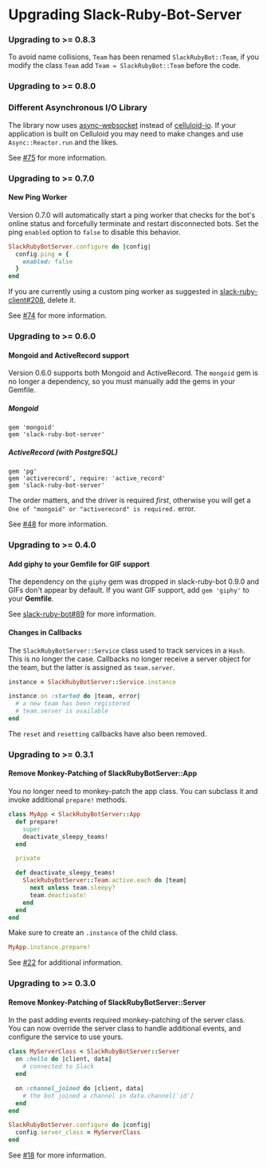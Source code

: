 Upgrading Slack-Ruby-Bot-Server
===============================

### Upgrading to >= 0.8.3

To avoid name collisions, `Team` has been renamed `SlackRubyBot::Team`, if you modify the class `Team` add `Team = SlackRubyBot::Team` before the code. 

### Upgrading to >= 0.8.0

### Different Asynchronous I/O Library

The library now uses [async-websocket](https://github.com/socketry/async-websocket) instead of [celluloid-io](https://github.com/celluloid/celluloid-io). If your application is built on Celluloid you may need to make changes and use `Async::Reactor.run` and the likes.

See [#75](https://github.com/slack-ruby/slack-ruby-bot-server/pull/75) for more information.

### Upgrading to >= 0.7.0

#### New Ping Worker

Version 0.7.0 will automatically start a ping worker that checks for the bot's online status and forcefully terminate and restart disconnected bots. Set the ping `enabled` option to `false` to disable this behavior.

```ruby
SlackRubyBotServer.configure do |config|
  config.ping = {
    enabled: false
  }
end
```

If you are currently using a custom ping worker as suggested in [slack-ruby-client#208](https://github.com/slack-ruby/slack-ruby-client/issues/208), delete it.

See [#74](https://github.com/slack-ruby/slack-ruby-bot-server/pull/74) for more information.

### Upgrading to >= 0.6.0

#### Mongoid and ActiveRecord support

Version 0.6.0 supports both Mongoid and ActiveRecord. The `mongoid` gem is no longer a dependency, so you must manually add the gems in your Gemfile.

##### Mongoid

```
gem 'mongoid'
gem 'slack-ruby-bot-server'
```

##### ActiveRecord (with PostgreSQL)

```
gem 'pg'
gem 'activerecord', require: 'active_record'
gem 'slack-ruby-bot-server'
```

The order matters, and the driver is required _first_, otherwise you will get a `One of "mongoid" or "activerecord" is required.` error.

See [#48](https://github.com/slack-ruby/slack-ruby-bot-server/pull/48) for more information.

### Upgrading to >= 0.4.0

#### Add giphy to your Gemfile for GIF support

The dependency on the `giphy` gem was dropped in slack-ruby-bot 0.9.0 and GIFs don't appear by default. If you want GIF support, add `gem 'giphy'` to your **Gemfile**.

See [slack-ruby-bot#89](https://github.com/slack-ruby/slack-ruby-bot/pull/89) for more information.

#### Changes in Callbacks

The `SlackRubyBotServer::Service` class used to track services in a `Hash`. This is no longer the case. Callbacks no longer receive a server object for the team, but the latter is assigned as `team.server`.

```ruby
instance = SlackRubyBotServer::Service.instance

instance.on :started do |team, error|
  # a new team has been registered
  # team.server is available
end
```

The `reset` and `resetting` callbacks have also been removed.

### Upgrading to >= 0.3.1

#### Remove Monkey-Patching of SlackRubyBotServer::App

You no longer need to monkey-patch the app class. You can subclass it and invoke additional `prepare!` methods.

```ruby
class MyApp < SlackRubyBotServer::App
  def prepare!
    super
    deactivate_sleepy_teams!
  end

  private

  def deactivate_sleepy_teams!
    SlackRubyBotServer::Team.active.each do |team|
      next unless team.sleepy?
      team.deactivate!
    end
  end
end
```

Make sure to create an `.instance` of the child class.

```ruby
MyApp.instance.prepare!
```

See [#22](https://github.com/slack-ruby/slack-ruby-bot-server/issues/22) for additional information.

### Upgrading to >= 0.3.0

#### Remove Monkey-Patching of SlackRubyBotServer::Server

In the past adding events required monkey-patching of the server class. You can now override the server class to handle additional events, and configure the service to use yours.

```ruby
class MyServerClass < SlackRubyBotServer::Server
  on :hello do |client, data|
    # connected to Slack
  end

  on :channel_joined do |client, data|
    # the bot joined a channel in data.channel['id']
  end
end

SlackRubyBotServer.configure do |config|
  config.server_class = MyServerClass
end
```

See [#18](https://github.com/slack-ruby/slack-ruby-bot-server/issues/18) for more information.
